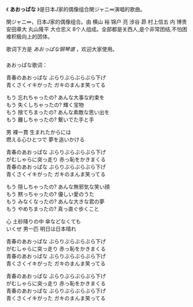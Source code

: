 

《 **あおっぱな** 》是日本J家的偶像组合関ジャニ∞演唱的歌曲。

  

関ジャニ∞，日本J家的偶像组合。由 横山 裕 锦户 亮 涉谷 昴 村上信五 内 博贵 安田章大 丸山隆平 大仓忠义
8个人组成。全部都是关西人,是个非常团结,不怕困难积极向上的团体。

  

歌词下方是 _あおっぱな钢琴谱_ ，欢迎大家使用。

###  
あおっぱな歌词：

  
青春のあおっぱな ぶらりぶらぶらぶら下げ  
青くさくイキがった ガキのまんま笑ってる

もう 忘れちゃったの? あんな大事な約束を  
もう 失くしちゃったの? 輝く宝物  
もう 捨てちまったの? あんな素敵な思い出を  
もう 離しちゃったの? 繋いでた手と手

男 裸一貫 生まれたからには  
燃える心ひとつで 夢を追いかける

青春のあおっぱな ぶらりぶらぶらぶら下げ  
がむしゃらに突っ走り 赤っ恥をかきまくる  
青春のあおっぱな ぶらりぶらぶらぶら下げ  
青くさくイキがった ガキのまんま笑ってる

もう 隠しちゃったの? あんな無邪気な笑い顔  
もう 黙っちゃったの? 優しい愛のうた  
もう みなくなったの? あんな大きな君の夢  
もう やめちまったの? 真っ直ぐ歩くこと

心 土砂降りの中 傘などなくても  
いくぜ 男一匹 明日は日本晴れ

青春のあおっぱな ぶらりぶらぶらぶら下げ  
がむしゃらに突っ走り 赤っ恥をかきまくる  
青春のあおっぱな ぶらりぶらぶらぶら下げ  
青くさくイキがった ガキのまんま笑ってる

青春のあおっぱな ぶらりぶらぶらぶら下げ  
がむしゃらに突っ走り 赤っ恥をかきまくる  
青春のあおっぱな ぶらりぶらぶらぶら下げ  
青くさくイキがった ガキのまんま笑ってる

  

